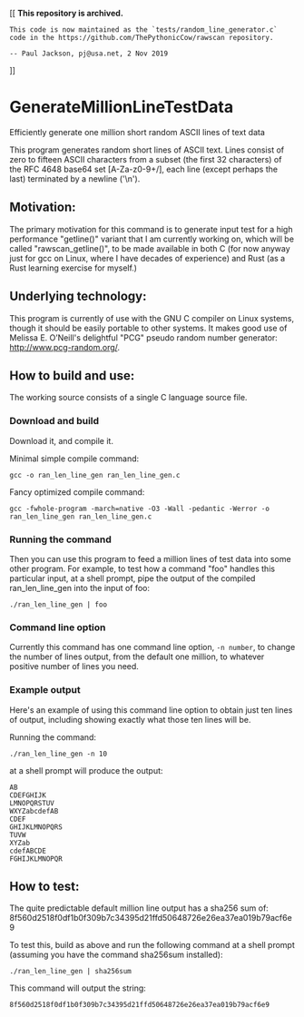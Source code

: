 [[
    **This repository is archived.**

    This code is now maintained as the `tests/random_line_generator.c`
    code in the https://github.com/ThePythonicCow/rawscan repository.

    -- Paul Jackson, pj@usa.net, 2 Nov 2019
]]

# GenerateMillionLineTestData
Efficiently generate one million short random ASCII lines of text data

This program generates random short lines of ASCII text.
Lines consist of zero to fifteen ASCII characters from
a subset (the first 32 characters) of the RFC 4648 base64
set [A-Za-z0-9+/], each line (except perhaps the last)
terminated by a newline ('\n').

## Motivation:
The primary motivation for this command is to generate input
test for a high performance "getline()" variant that I am
currently working on, which will be called "rawscan_getline()",
to be made available in both C (for now anyway just for gcc on
Linux, where I have decades of experience) and Rust (as a Rust
learning exercise for myself.)

## Underlying technology:
This program is currently of use with the GNU C compiler on Linux
systems, though it should be easily portable to other systems.
It makes good use of Melissa E. O’Neill's delightful "PCG" pseudo
random number generator: http://www.pcg-random.org/.

## How to build and use:
The working source consists of a single C language source file.

### Download and build
Download it, and compile it.

Minimal simple compile command:

  ```gcc -o ran_len_line_gen ran_len_line_gen.c```

Fancy optimized compile command:

```gcc -fwhole-program -march=native -O3 -Wall -pedantic -Werror -o ran_len_line_gen ran_len_line_gen.c```

### Running the command
Then you can use this program to feed a million lines of test
data into some other program. For example, to test how a command
"foo" handles this particular input, at a shell prompt, pipe
the output of the compiled ran_len_line_gen into the input of foo:

  ```./ran_len_line_gen | foo```

### Command line option
Currently this command has one command line option, ```-n number```,
to change the number of lines output, from the default one million,
to whatever positive number of lines you need.

### Example output

Here's an example of using this command line option to obtain
just ten lines of output, including showing exactly what those
ten lines will be.

Running the command:

  ```./ran_len_line_gen -n 10```

at a shell prompt will produce the output:

  ```
AB
CDEFGHIJK
LMNOPQRSTUV
WXYZabcdefAB
CDEF
GHIJKLMNOPQRS
TUVW
XYZab
cdefABCDE
FGHIJKLMNOPQR
```

## How to test:
The quite predictable default million line output has a sha256 sum of:
8f560d2518f0df1b0f309b7c34395d21ffd50648726e26ea37ea019b79acf6e9

To test this, build as above and run the following command at a shell
prompt (assuming you have the command sha256sum installed):

  ```./ran_len_line_gen | sha256sum```

This command will output the string:

  ```8f560d2518f0df1b0f309b7c34395d21ffd50648726e26ea37ea019b79acf6e9```
